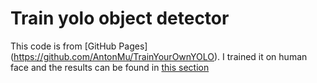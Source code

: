 # Train yolo object detector
This code is from [GitHub Pages] (https://github.com/AntonMu/TrainYourOwnYOLO). 
I trained it on human face and the results can be found in [this section](https://pages.github.com/)

